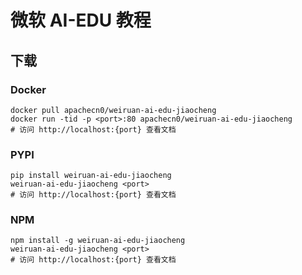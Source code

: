 # 微软 AI-EDU 教程

## 下载

### Docker

```
docker pull apachecn0/weiruan-ai-edu-jiaocheng
docker run -tid -p <port>:80 apachecn0/weiruan-ai-edu-jiaocheng
# 访问 http://localhost:{port} 查看文档
```

### PYPI

```
pip install weiruan-ai-edu-jiaocheng
weiruan-ai-edu-jiaocheng <port>
# 访问 http://localhost:{port} 查看文档
```

### NPM

```
npm install -g weiruan-ai-edu-jiaocheng
weiruan-ai-edu-jiaocheng <port>
# 访问 http://localhost:{port} 查看文档
```